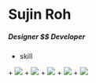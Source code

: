 # Sujin Roh



##### Designer $$ Developer



+ skill
<p float="left">
  + <img src="https://img.shields.io/badge/Adobe_Illustrator-FF9A00?style=flat-square&logo=Adobe_Illustrator&logoColor=white"/>
  + <img src="https://img.shields.io/badge/Adobe_Photoshop-31A8FF?style=flat-square&logo=Adobe_Photoshop&logoColor=white"/>
  + <img src="https://img.shields.io/badge/HTML5-E34F26?style=flat-square&logo=HTML5&logoColor=white"/>
  + <img src="https://img.shields.io/badge/CSS3-1572B6?style=flat-square&logo=CSS3&logoColor=white"/>
  + <img src="https://img.shields.io/badge/Oracle-F80000?style=flat-square&logo=Oracle&logoColor=white"/>
</p>
